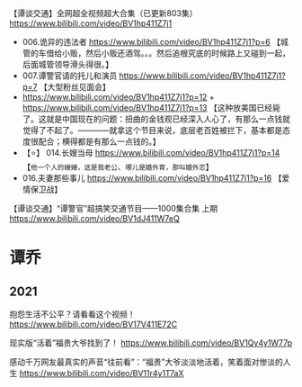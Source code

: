 
【谭谈交通】全网超全视频超大合集（已更新803集） https://www.bilibili.com/video/BV1hp411Z7j1
- 006.诡异的违法者 https://www.bilibili.com/video/BV1hp411Z7j1?p=6 【城管的车借给小贩，然后小贩还酒驾。。。然后追根究底的时候路上又碰到一起，后面城管领导滑头得很。】
- 007.谭警官请的托儿和演员 https://www.bilibili.com/video/BV1hp411Z7j1?p=7 【大型粉丝见面会】
- https://www.bilibili.com/video/BV1hp411Z7j1?p=12 + https://www.bilibili.com/video/BV1hp411Z7j1?p=13 【这种放美国已经毙了。这就是中国现在的问题：扭曲的金钱观已经深入人心了，有那么一点钱就觉得了不起了。————就拿这个节目来说，底层老百姓被拦下，基本都是态度很配合；横得都是有那么一点钱的。】
- 【:star:】 014.长嫂当母 https://www.bilibili.com/video/BV1hp411Z7j1?p=14 【`他一个人的嫂嫂，这是我老公`、`哪儿是婚外育，那叫婚外恋`】
- 016.夫妻那些事儿 https://www.bilibili.com/video/BV1hp411Z7j1?p=16 【爱情保卫战】

【谭谈交通】“谭警官”超搞笑交通节目——1000集合集 上期 https://www.bilibili.com/video/BV1dJ411W7eQ

# 谭乔

## 2021

抱怨生活不公平？请看看这个视频！ https://www.bilibili.com/video/BV17V411E72C

现实版“活着”福贵大爷找到了！ https://www.bilibili.com/video/BV1Qy4y1W77p

感动千万网友最真实的声音“往前看”：“福贵”大爷淡淡地活着，笑着面对惨淡的人生 https://www.bilibili.com/video/BV11r4y1T7aX
